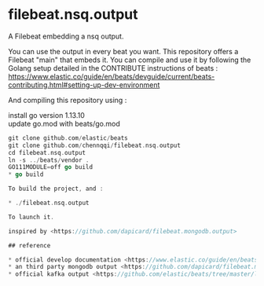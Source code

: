# filebeat.nsq.output
A Filebeat embedding a nsq output.

You can use the output in every beat you want. This repository offers a Filebeat "main" that embeds it.
You can compile and use it by following the Golang setup detailed in the CONTRIBUTE instructions of beats :
https://www.elastic.co/guide/en/beats/devguide/current/beats-contributing.html#setting-up-dev-environment

And compiling this repository using :

install go version 1.13.10  
update go.mod with beats/go.mod

```Go
git clone github.com/elastic/beats
git clone github.com/chennqqi/filebeat.nsq.output
cd filebeat.nsq.output
ln -s ../beats/vendor .
GO111MODULE=off go build
* go build

To build the project, and :

* ./filebeat.nsq.output

To launch it.

inspired by <https://github.com/dapicard/filebeat.mongodb.output>

## reference

* official develop documentation <https://www.elastic.co/guide/en/beats/devguide/current/beats-contributing.html#setting-up-dev-environment>
* an third party mongodb output <https://github.com/dapicard/filebeat.mongodb.output>
* official kafka output <https://github.com/elastic/beats/tree/master/libbeat/outputs/kafka>
